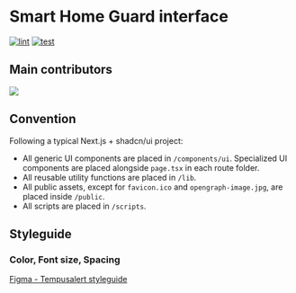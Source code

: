 # Smart Home Guard interface
[![lint](https://github.com/Smart-Home-Guard/tempusalert-fe/actions/workflows/lint.yml/badge.svg)](https://github.com/Smart-Home-Guard/tempusalert-fe/actions/workflows/lint.yml)
[![test](https://github.com/Smart-Home-Guard/tempusalert-fe/actions/workflows/test.yml/badge.svg)](https://github.com/Smart-Home-Guard/tempusalert-fe/actions/workflows/test.yml)
## Main contributors

<a href = "https://github.com/Smart-Home-Guard/tempusalert-fe/graphs/contributors">
  <img src = "https://contrib.rocks/image?repo=Smart-Home-Guard/tempusalert-fe"/>
</a>

## Convention

Following a typical Next.js + shadcn/ui project:
* All generic UI components are placed in `/components/ui`.
  Specialized UI components are placed alongside `page.tsx` in each route folder.
* All reusable utility functions are placed in `/lib`.
* All public assets, except for `favicon.ico` and `opengraph-image.jpg`, are placed inside `/public`.
* All scripts are placed in `/scripts`.

## Styleguide

### Color, Font size, Spacing
[Figma - Tempusalert styleguide](https://www.figma.com/file/x1VaDX8ipXmqTTM7WSKa5z/Tempusalert-Styleguide?type=design&node-id=0%3A1&mode=design&t=jfjwHIwjFU5fU651-1)
